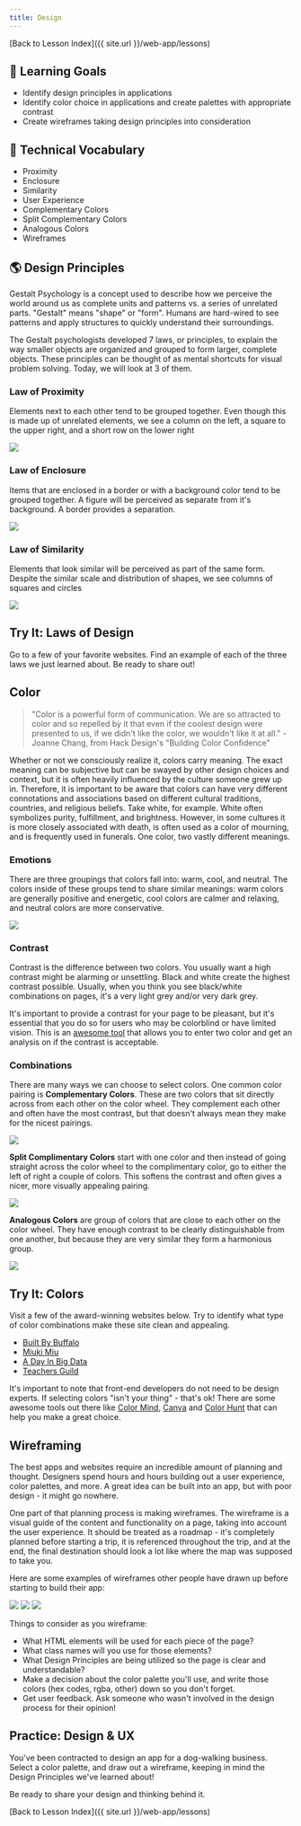 ```yaml
---
title: Design
---
```


[Back to Lesson Index]({{ site.url }}/web-app/lessons)

## 🎯 Learning Goals

* Identify design principles in applications
* Identify color choice in applications and create palettes with appropriate contrast
* Create wireframes taking design principles into consideration

## 📗 Technical Vocabulary

- Proximity
- Enclosure
- Similarity
- User Experience
- Complementary Colors
- Split Complementary Colors
- Analogous Colors
- Wireframes

## 🌎 Design Principles

Gestalt Psychology is a concept used to describe how we perceive the world around us as complete units and patterns vs. a series of unrelated parts. "Gestalt" means "shape" or "form". Humans are hard-wired to see patterns and apply structures to quickly understand their surroundings.

The Gestalt psychologists developed 7 laws, or principles, to explain the way smaller objects are organized and grouped to form larger, complete objects. These principles can be thought of as mental shortcuts for visual problem solving. Today, we will look at 3 of them.

### Law of Proximity

Elements next to each other tend to be grouped together. Even though this is made up of unrelated elements, we see a column on the left, a square to the upper right, and a short row on the lower right

<img src="./assets/proximity.png">

### Law of Enclosure

Items that are enclosed in a border or with a background color tend to be grouped together. A figure will be perceived as separate from it's background. A border provides a separation.

<img src="./assets/enclosure.png">

### Law of Similarity

Elements that look similar will be perceived as part of the same form. Despite the similar scale and distribution of shapes, we see columns of squares and circles

<img src="./assets/similarity.png">

<div class="try-it">
  <h2>Try It: Laws of Design</h2>
  <p>Go to a few of your favorite websites. Find an example of each of the three laws we just learned about. Be ready to share out!</p>
</div>

## Color

> "Color is a powerful form of communication. We are so attracted to color and so repelled by it that even if the coolest design were presented to us, if we didn't like the color, we wouldn't like it at all." - Joanne Chang, from Hack Design's "Building Color Confidence"

Whether or not we consciously realize it, colors carry meaning. The exact meaning can be subjective but can be swayed by other design choices and context, but it is often heavily influenced by the culture someone grew up in. Therefore, it is important to be aware that colors can have very different connotations and associations based on different cultural traditions, countries, and religious beliefs. Take white, for example. White often symbolizes purity, fulfillment, and brightness. However, in some cultures it is more closely associated with death, is often used as a color of mourning, and is frequently used in funerals. One color, two vastly different meanings.

### Emotions

There are three groupings that colors fall into: warm, cool, and neutral. The colors inside of these groups tend to share similar meanings: warm colors are generally positive and energetic, cool colors are calmer and relaxing, and neutral colors are more conservative.

<img class="medium" src="./assets/color-emotion-guide.jpg">

### Contrast

Contrast is the difference between two colors. You usually want a high contrast might be alarming or unsettling. Black and white create the highest contrast possible. Usually, when you think you see black/white combinations on pages, it's a very light grey and/or very dark grey.

It's important to provide a contrast for your page to be pleasant, but it's essential that you do so for users who may be colorblind or have limited vision. This is an <a href="https://colorable.jxnblk.com/b25e06/213338">awesome tool</a> that allows you to enter two color and get an analysis on if the contrast is acceptable.

### Combinations

There are many ways we can choose to select colors. One common color pairing is **Complementary Colors**. These are two colors that sit directly across from each other on the color wheel. They complement each other and often have the most contrast, but that doesn't always mean they make for the nicest pairings.

<img class="small" src="./assets/complementary.jpg">

**Split Complimentary Colors** start with one color and then instead of going straight across the color wheel to the complimentary color, go to either the left of right a couple of colors. This softens the contrast and often gives a nicer, more visually appealing pairing.

<img class="small" src="./assets/split-complementary.jpg">

**Analogous Colors** are group of colors that are close to each other on the color wheel. They have enough contrast to be clearly distinguishable from one another, but because they are very similar they form a harmonious group.

<img class="small" src="./assets/analogous.jpg">

<div class="try-it">
  <h2>Try It: Colors</h2>
  <p>Visit a few of the award-winning websites below. Try to identify what type of color combinations make these site clean and appealing.</p>
  <ul>
    <li><a href="https://builtbybuffalo.com/">Built By Buffalo</a></li>
    <li><a href="https://www.miukimiu.com/">Miuki Miu</a></li>
    <li><a href="http://adayinbigdata.com/">A Day In Big Data</a></li>
    <li><a href="https://www.teachersguild.org/">Teachers Guild</a></li>
  </ul>
  <p></p>
</div>

It's important to note that front-end developers do not need to be design experts. If selecting colors "isn't your thing" - that's ok! There are some awesome tools out there like <a href="http://colormind.io/">Color Mind</a>, <a href="https://www.canva.com/colors/color-palette-generator/">Canva</a> and <a href="https://colorhunt.co/">Color Hunt</a> that can help you make a great choice.

## Wireframing

The best apps and websites require an incredible amount of planning and thought. Designers spend hours and hours building out a user experience, color palettes, and more. A great idea can be built into an app, but with poor design - it might go nowhere.

One part of that planning process is making wireframes. The wireframe is a visual guide of the content and functionality on a page, taking into account the user experience. It should be treated as a roadmap - it's completely planned before starting a trip, it is referenced throughout the trip, and at the end, the final destination should look a lot like where the map was supposed to take you.

Here are some examples of wireframes other people have drawn up before starting to build their app:

<img class="small" src="./assets/wireframe-2.png">
<img class="small" src="./assets/wireframe-3.png">
<img class="small" src="./assets/wireframe-4.jpeg">

Things to consider as you wireframe:
- What HTML elements will be used for each piece of the page?
- What class names will you use for those elements?
- What Design Principles are being utilized so the page is clear and understandable?
- Make a decision about the color palette you'll use, and write those colors (hex codes, rgba, other) down so you don't forget.
- Get user feedback. Ask someone who wasn't involved in the design process for their opinion!

<div class="practice">
  <h2>Practice: Design & UX</h2>
  <p>You've been contracted to design an app for a dog-walking business. Select a color palette, and draw out a wireframe, keeping in mind the Design Principles we've learned about!</p>
  <p>Be ready to share your design and thinking behind it.</p>
</div>

[Back to Lesson Index]({{ site.url }}/web-app/lessons)
